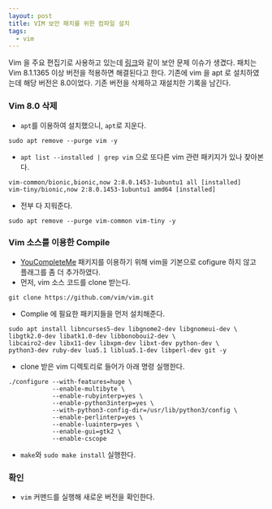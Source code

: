 ```yaml
---
layout: post
title: VIM 보안 패치를 위한 컴파일 설치
tags:
  - vim
---
```


Vim 을 주요 편집기로 사용하고 있는데 [링크](https://github.com/numirias/security/blob/master/doc/2019-06-04_ace-vim-neovim.md?fbclid=IwAR2Fa4UfaEXaWwJ7pfsVka85xwntMD_mq0_aXxcT3bqzkjr4mtmTwc3dGOw)와 같이 보안 문제 이슈가 생겼다. 패치는 Vim  8.1.1365 이상 버전을 적용하면 해결된다고 한다. 기존에 vim 을 apt 로 설치하였는데 해당 버전은 8.0이었다. 기존 버전을 삭제하고 재설치한 기록을 남긴다.

### Vim 8.0 삭제
- `apt`를 이용하여 설치했으니, `apt`로 지운다.

```
sudo apt remove --purge vim -y
```

- `apt list --installed | grep vim` 으로 또다른 vim 관련 패키지가 있나 찾아본다.

```
vim-common/bionic,bionic,now 2:8.0.1453-1ubuntu1 all [installed]
vim-tiny/bionic,now 2:8.0.1453-1ubuntu1 amd64 [installed]
```

- 전부 다 지워준다.

```
sudo apt remove --purge vim-common vim-tiny -y
```

### Vim 소스를 이용한 Compile
- [YouCompleteMe](https://github.com/Valloric/YouCompleteMe) 패키지를 이용하기 위해 vim을 기본으로 cofigure 하지 않고 플래그를 좀 더 추가하였다.
- 먼저, vim 소스 코드를 clone 받는다.

```
git clone https://github.com/vim/vim.git
```

- Complie 에 필요한 패키지들을 먼저 설치해준다.

```
sudo apt install libncurses5-dev libgnome2-dev libgnomeui-dev \
libgtk2.0-dev libatk1.0-dev libbonoboui2-dev \
libcairo2-dev libx11-dev libxpm-dev libxt-dev python-dev \
python3-dev ruby-dev lua5.1 liblua5.1-dev libperl-dev git -y
```

- clone 받은 vim 디렉토리로 들어가 아래 명령 실행한다.

```
./configure --with-features=huge \
            --enable-multibyte \
            --enable-rubyinterp=yes \
            --enable-python3interp=yes \
            --with-python3-config-dir=/usr/lib/python3/config \
            --enable-perlinterp=yes \
    	    --enable-luainterp=yes \
            --enable-gui=gtk2 \
            --enable-cscope
```
- `make`와 `sudo make install` 실행한다.

### 확인
- `vim` 커맨드를 실행해 새로운 버전을 확인한다.
